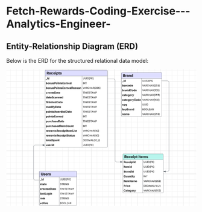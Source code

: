 # Fetch-Rewards-Coding-Exercise---Analytics-Engineer-

## Entity-Relationship Diagram (ERD)

Below is the ERD for the structured relational data model:

![ERD Diagram](erd.png)
